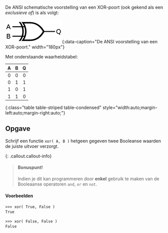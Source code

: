 De ANSI schematische voorstelling van een XOR-poort (ook gekend als een *exclusieve of*) is als volgt:

![De ANSI voorstelling van een XOR-poort.](media/XOR-ansi.png "Afbeelding door Inductiveload op Wikimedia."){:data-caption="De ANSI voorstelling van een XOR-poort." width="180px"}

Met onderstaande waarheidstabel:

| A | B | Q |
|:--------:|:--------:|:--------:|
| 0 | 0 | 0 |
| 0 | 1 | 1 |
| 1 | 0 | 1 |
| 1 | 1 | 0 |
{:class="table table-striped table-condensed" style="width:auto;margin-left:auto;margin-right:auto;"}

## Opgave
Schrijf een functie `xor( A, B )` hetgeen gegeven twee Booleanse waarden de juiste uitvoer verzorgt. 


{: .callout.callout-info}
> #### Bonuspunt!
> Indien je dit kan programmeren door **enkel** gebruik te maken van de Booleaanse operatoren `and`, `or` en `not`.


#### Voorbeelden
```
>>> xor( True, False )
True
```

```
>>> xor( False, False )
False
```